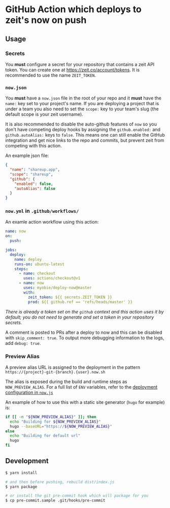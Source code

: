 # GitHub Action which deploys to zeit's now on push

## Usage

### Secrets

You **must** configure a secret for your repository that contains a zeit API token. You can create one at <https://zeit.co/account/tokens>. It is recommended to use the name `ZEIT_TOKEN`.

### `now.json`

You **must** have a `now.json` file in the root of your repo and it **must** have the `name:` key set to your project's name. If you are deploying a project that is under a team you also need to set the `scope:` key to your team's slug (the default scope is your zeit username).

It is also recommended to disable the auto-github features of `now` so you don't have competing deploy hooks by assigning the `github.enabled:` and `github.autoAlias:` keys to `false`. This means one can still enable the GitHub integration and get nice links to the repo and commits, but prevent zeit from competing with this action.

An example json file:

```json
{
  "name": "shareup.app",
  "scope": "shareup",
  "github": {
    "enabled": false,
    "autoAlias": false
  }
}
```

### `now.yml` in `.github/workflows/`

An examle action workflow using this action:

```yml
name: now
on:
  push:

jobs:
  deploy:
    name: deploy
    runs-on: ubuntu-latest
    steps:
      - name: checkout
        uses: actions/checkout@v1
      - name: now
        uses: myobie/deploy-now@master
        with:
          zeit_token: ${{ secrets.ZEIT_TOKEN }}
          prod: ${{ github.ref == 'refs/heads/master' }}
```

_There is already a token set on the `github` context and this action uses it by default; you do not need to generate and set a token in your repository secrets._

A comment is posted to PRs after a deploy to now and this can be disabled with `skip_comment: true`. To output more debugging information to the logs, add `debug: true`.

### Preview Alias

A preview alias URL is assigned to the deployment in the pattern `https://{project}-git-{branch}.{user}.now.sh`

The alias is exposed during the build and runtime steps as `NOW_PREVIEW_ALIAS`. For a full list of `ENV` variables, refer to the [deployment configuration in `now.js`](https://github.com/myobie/deploy-now/blob/master/now.js#L166)

An example of how to use this with a static site generator (`hugo` for example) is:

```sh
if [[ -n "${NOW_PREVIEW_ALIAS}" ]]; then
  echo "Building for ${NOW_PREVIEW_ALIAS}"
  hugo --baseURL="https://${NOW_PREVIEW_ALIAS}"
else
  echo "Building for default url"
  hugo
fi
```

## Development

```sh
$ yarn install

# and then before pushing, rebuild dist/index.js
$ yarn package

# or install the git pre-commit hook which will package for you
$ cp pre-commit.sample .git/hooks/pre-commit
```
